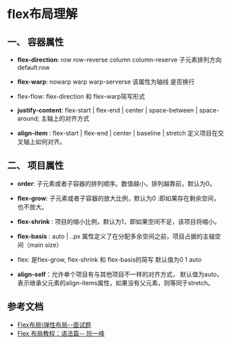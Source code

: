 # flex布局理解


## 一、 容器属性

+ **flex-direction**: row row-reverse column column-reserve  子元素排列方向 default:row

+ **flex-warp**: nowarp  warp warp-serverse 该属性为轴线 是否换行
  
+ flex-flow: flex-direction 和 flex-warp简写形式

+ **justify-content**: flex-start | flex-end | center | space-between | space-around;   主轴上的对齐方式

+ **align-item** : flex-start | flex-end | center | baseline | stretch  定义项目在交叉轴上如何对齐。

## 二、 项目属性

+ **order**:  子元素或者子容器的排列顺序。数值越小，排列越靠前，默认为0。

+ **flex-grow**: 子元素或者子容器的放大比例，默认为0 :即如果存在剩余空间，也不放大。

+ **flex-shrink** : 项目的缩小比例，默认为1，即如果空间不足，该项目将缩小。

+ **flex-basis** : auto | ..px 属性定义了在分配多余空间之前，项目占据的主轴空间（main size） 

+ flex: 是flex-grow, flex-shrink 和 flex-basis的简写 默认值为0 1 auto

+ **align-self**：允许单个项目有与其他项目不一样的对齐方式， 默认值为auto，表示继承父元素的align-items属性，如果没有父元素，则等同于stretch。
## 参考文档

+ [Flex布局\弹性布局--面试题](https://juejin.cn/post/6881565341856563213)
+ [Flex 布局教程：语法篇-- 阮一峰](http://www.ruanyifeng.com/blog/2015/07/flex-grammar.html?utm_source=tuicool)